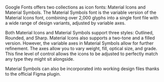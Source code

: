 Google Fonts offers two collections as icon fonts: Material Icons and Material Symbols. The Material Symbols font is the variable version of the Material Icons font, combining over 2,000 glyphs into a single font file with a wide range of design variants, adjusted by variable axes.

Both Material Icons and Material Symbols support three styles: Outlined, Rounded, and Sharp. Material Icons also supports a two-tone and a filled version. However, the variable axes in Material Symbols allow for further refinement. The axes allow you to vary weight, fill, optical size, and grade. This fine level of control allows the icons to be adjusted to perfectly match any type they might sit alongside.

Material Symbols can also be incorporated into working design files thanks to the official Figma plugin.
